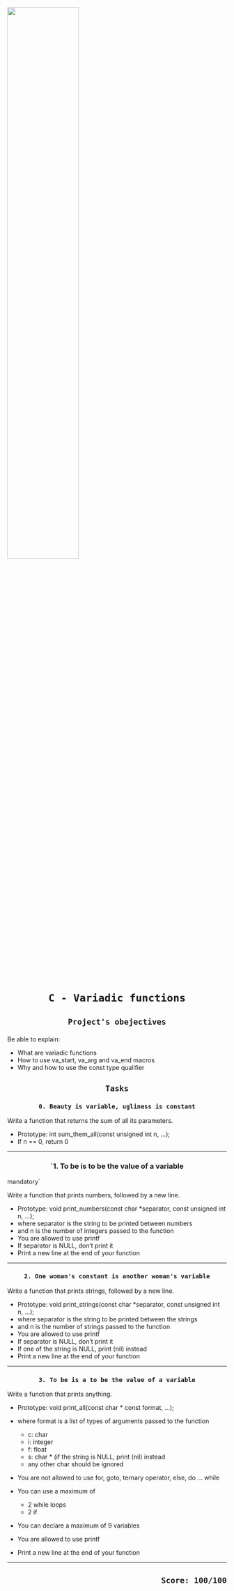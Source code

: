 <img align=center width=57% src="https://encrypted-tbn0.gstatic.com/images?q=tbn:ANd9GcSouW6sDjJODWy1S4UddOqGzYZBpKUatjUERw&usqp=CAU" />


# <p align=center>`C - Variadic functions`</p>
## <p align=center> `Project's obejectives` </p>
Be able to explain:
- What are variadic functions
- How to use va_start, va_arg and va_end macros
- Why and how to use the const type qualifier

## <p align=center>`Tasks`</p>
### <p align=center>`0. Beauty is variable, ugliness is constant`</p>
Write a function that returns the sum of all its parameters.

- Prototype: int sum_them_all(const unsigned int n, ...);
- If n == 0, return 0
---------------------------------------------------------------------
### <p align=center>`1. To be is to be the value of a variable
mandatory`</p>
Write a function that prints numbers, followed by a new line.

- Prototype: void print_numbers(const char *separator, const unsigned int n, ...);
- where separator is the string to be printed between numbers
- and n is the number of integers passed to the function
- You are allowed to use printf
- If separator is NULL, don’t print it
- Print a new line at the end of your function
---------------------------------------------------------------------
### <p align=center>`2. One woman's constant is another woman's variable`</p>
Write a function that prints strings, followed by a new line.

- Prototype: void print_strings(const char *separator, const unsigned int n, ...);
- where separator is the string to be printed between the strings
- and n is the number of strings passed to the function
- You are allowed to use printf
- If separator is NULL, don’t print it
- If one of the string is NULL, print (nil) instead
- Print a new line at the end of your function
---------------------------------------------------------------------
### <p align=center>`3. To be is a to be the value of a variable`</p>
Write a function that prints anything.

- Prototype: void print_all(const char * const format, ...);
- where format is a list of types of arguments passed to the function
  - c: char
  - i: integer
  - f: float
  - s: char * (if the string is NULL, print (nil) instead
  - any other char should be ignored

- You are not allowed to use for, goto, ternary operator, else, do ... while
- You can use a maximum of
  - 2 while loops
  - 2 if
- You can declare a maximum of 9 variables
- You are allowed to use printf
- Print a new line at the end of your function
---------------------------------------------------------------------

## <p align=right>`Score: 100/100`</p>
